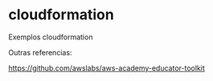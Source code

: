# cloudformation
Exemplos cloudformation


Outras referencias:

https://github.com/awslabs/aws-academy-educator-toolkit
